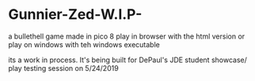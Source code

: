 # Gunnier-Zed-W.I.P-
a bullethell game made in pico 8
play in browser with the html version
or play on windows with teh windows executable

its a work in process. It's being built for DePaul's JDE student showcase/ play testing session on 5/24/2019
